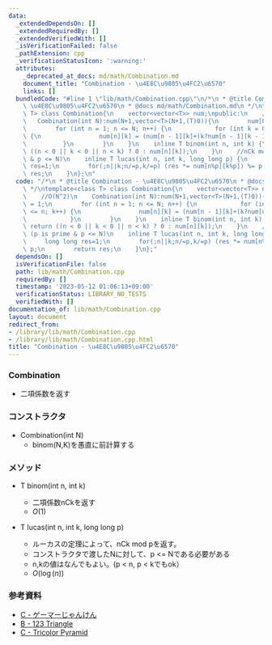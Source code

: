 ```yaml
---
data:
  _extendedDependsOn: []
  _extendedRequiredBy: []
  _extendedVerifiedWith: []
  _isVerificationFailed: false
  _pathExtension: cpp
  _verificationStatusIcon: ':warning:'
  attributes:
    _deprecated_at_docs: md/math/Combination.md
    document_title: "Combination - \u4E8C\u9805\u4FC2\u6570"
    links: []
  bundledCode: "#line 1 \"lib/math/Combination.cpp\"\n/*\n * @title Combination -\
    \ \u4E8C\u9805\u4FC2\u6570\n * @docs md/math/Combination.md\n */\ntemplate<class\
    \ T> class Combination{\n    vector<vector<T>> num;\npublic:\n    //O(N^2)\n \
    \   Combination(int N):num(N+1,vector<T>(N+1,(T)0)){\n        num[0][0] = 1;\n\
    \        for (int n = 1; n <= N; n++) {\n            for (int k = 0; k <= n; k++)\
    \ {\n                num[n][k] = (num[n - 1][k]+(k?num[n - 1][k - 1]:0));\n  \
    \          }\n        }\n    }\n    inline T binom(int n, int k) {\n        return\
    \ ((n < 0 || k < 0 || n < k) ? 0 : num[n][k]);\n    }\n    //nCk mod p (p is prime\
    \ & p <= N)\n    inline T lucas(int n, int k, long long p) {\n        long long\
    \ res=1;\n        for(;n||k;n/=p,k/=p) (res *= num[n%p][k%p]) %= p;\n        return\
    \ res;\n    }\n};\n"
  code: "/*\n * @title Combination - \u4E8C\u9805\u4FC2\u6570\n * @docs md/math/Combination.md\n\
    \ */\ntemplate<class T> class Combination{\n    vector<vector<T>> num;\npublic:\n\
    \    //O(N^2)\n    Combination(int N):num(N+1,vector<T>(N+1,(T)0)){\n        num[0][0]\
    \ = 1;\n        for (int n = 1; n <= N; n++) {\n            for (int k = 0; k\
    \ <= n; k++) {\n                num[n][k] = (num[n - 1][k]+(k?num[n - 1][k - 1]:0));\n\
    \            }\n        }\n    }\n    inline T binom(int n, int k) {\n       \
    \ return ((n < 0 || k < 0 || n < k) ? 0 : num[n][k]);\n    }\n    //nCk mod p\
    \ (p is prime & p <= N)\n    inline T lucas(int n, int k, long long p) {\n   \
    \     long long res=1;\n        for(;n||k;n/=p,k/=p) (res *= num[n%p][k%p]) %=\
    \ p;\n        return res;\n    }\n};"
  dependsOn: []
  isVerificationFile: false
  path: lib/math/Combination.cpp
  requiredBy: []
  timestamp: '2023-05-12 01:06:13+09:00'
  verificationStatus: LIBRARY_NO_TESTS
  verifiedWith: []
documentation_of: lib/math/Combination.cpp
layout: document
redirect_from:
- /library/lib/math/Combination.cpp
- /library/lib/math/Combination.cpp.html
title: "Combination - \u4E8C\u9805\u4FC2\u6570"
---
```

### Combination
- 二項係数を返す

### コンストラクタ
- Combination(int N)
  - binom(N,K)を愚直に前計算する 

### メソッド
- T binom(int n, int k)
  - 二項係数nCkを返す
  - $O(1)$

- T lucas(int n, int k, long long p)
  - ルーカスの定理によって、nCk mod pを返す。
  - コンストラクタで渡したNに対して、p <= Nである必要がある
  - n,kの値はなんでもよい。(p < n, p < kでもok）
  - $O(\log(n))$

### 参考資料
- [C - ゲーマーじゃんけん](https://atcoder.jp/contests/dwango2015-prelims/tasks/dwango2015_prelims_3)
- [B - 123 Triangle](https://atcoder.jp/contests/agc043/tasks/agc043_b)
- [C - Tricolor Pyramid](https://atcoder.jp/contests/arc117/tasks/arc117_c)
